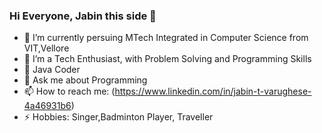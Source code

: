 ### Hi Everyone, Jabin this side 👋

- 🌱 I’m currently persuing MTech Integrated in Computer Science from VIT,Vellore
- 🔭 I’m a Tech Enthusiast, with Problem Solving and Programming Skills
- 🔭 Java Coder
- 💬 Ask me about Programming
- 📫 How to reach me: (https://www.linkedin.com/in/jabin-t-varughese-4a46931b6)
- ⚡ Hobbies: Singer,Badminton Player, Traveller 

<!--
**JABINVARUGHESE/JABINVARUGHESE** is a ✨ _special_ ✨ repository because its `README.md` (this file) appears on your GitHub profile.

Here are some ideas to get you started:

- 🔭 I’m currently working on ...
- 🌱 I’m currently learning ...
- 👯 I’m looking to collaborate on ...
- 🤔 I’m looking for help with ...
- 💬 Ask me about ...
- 📫 How to reach me: ...
- 😄 Pronouns: ...
- ⚡ Fun fact: ...
-->

